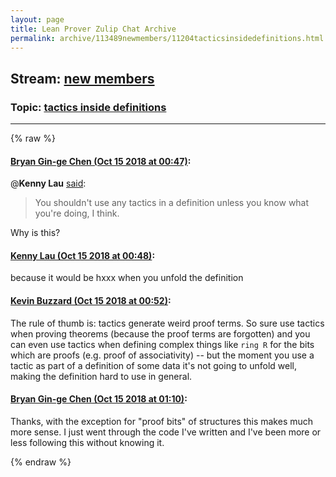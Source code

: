 ```yaml
---
layout: page
title: Lean Prover Zulip Chat Archive 
permalink: archive/113489newmembers/11204tacticsinsidedefinitions.html
---
```


## Stream: [new members](index.html)
### Topic: [tactics inside definitions](11204tacticsinsidedefinitions.html)

---


{% raw %}
#### [ Bryan Gin-ge Chen (Oct 15 2018 at 00:47)](https://leanprover.zulipchat.com/#narrow/stream/113489-new%20members/topic/tactics%20inside%20definitions/near/135796356):
@**Kenny Lau** [said](https://github.com/leanprover/mathlib/pull/421#discussion_r225011707):
>You shouldn't use any tactics in a definition unless you know what you're doing, I think.

Why is this?

#### [ Kenny Lau (Oct 15 2018 at 00:48)](https://leanprover.zulipchat.com/#narrow/stream/113489-new%20members/topic/tactics%20inside%20definitions/near/135796362):
because it would be hxxx when you unfold the definition

#### [ Kevin Buzzard (Oct 15 2018 at 00:52)](https://leanprover.zulipchat.com/#narrow/stream/113489-new%20members/topic/tactics%20inside%20definitions/near/135796540):
The rule of thumb is: tactics generate weird proof terms. So sure use tactics when proving theorems (because the proof terms are forgotten) and you can even use tactics when defining complex things like `ring R` for the bits which are proofs (e.g. proof of associativity) -- but the moment you use a tactic as part of a definition of some data it's not going to unfold well, making the definition hard to use in general.

#### [ Bryan Gin-ge Chen (Oct 15 2018 at 01:10)](https://leanprover.zulipchat.com/#narrow/stream/113489-new%20members/topic/tactics%20inside%20definitions/near/135797057):
Thanks, with the exception for "proof bits" of structures this makes much more sense. I just went through the code I've written and I've been more or less following this without knowing it.


{% endraw %}
